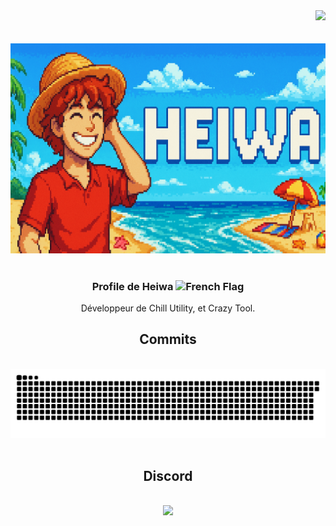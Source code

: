 <div align="right">
  <img src="https://visitor-badge.laobi.icu/badge?page_id=heiwafr" />
</div>

<div>
  <br/><br/>
  <div align="center">
    <img src="https://raw.githubusercontent.com/heiwafr/heiwafr/main/heiwafr.png"/>
  </div>
  <br/>
  <h3 align="center">Profile de Heiwa <img src="https://upload.wikimedia.org/wikipedia/en/c/c3/Flag_of_France.svg" alt="French Flag" width="20" height="15"/></h3>
  <div align="center">Développeur de Chill Utility, et Crazy Tool.</div>

  <div align="center">
    <h2>Commits</h2>
  </div>
  <br/>
  <div align="center">
    <img alt="snake eating my contributions" src="https://raw.githubusercontent.com/heiwafr/heiwafr/output/github-contribution-grid-snake-dark.svg#gh-dark-mode-only" />
    <br/><br/>
  </div>

  <div align="center">
    <h2>Discord</h2>
  </div>
  <br/>
  <div align="center">
    <a href="https://discord.com/users/1086606341990256650">
      <img src="https://lanyard.cnrad.dev/api/1086606341990256650?animated=true&idleMessage=Probably%20touching%20the%20sky" />
    </a>
    <br/><br/><br/>
  </div>
</div>
